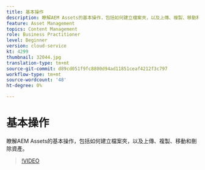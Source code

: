 ```yaml
---
title: 基本操作
description: 瞭解AEM Assets的基本操作，包括如何建立檔案夾，以及上傳、複製、移動和刪除資產。
feature: Asset Management
topics: Content Management
role: Business Practitioner
level: Beginner
version: cloud-service
kt: 4299
thumbnail: 32044.jpg
translation-type: tm+mt
source-git-commit: d89cd051f9fc8800d94ad11851ceaf4212f3c797
workflow-type: tm+mt
source-wordcount: '48'
ht-degree: 0%

---
```



# 基本操作

瞭解AEM Assets的基本操作，包括如何建立檔案夾，以及上傳、複製、移動和刪除資產。

>[!VIDEO](https://video.tv.adobe.com/v/32044/?quality=12&learn=on&hidetitle=true)